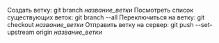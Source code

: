 Создать ветку: git branch *название_ветки*
Посмотреть список существующих веток: git branch --all
Переключиться на ветку: git checkout *название_ветки*
Отправить ветку на сервер: git push --set-upstream origin *название_ветки*